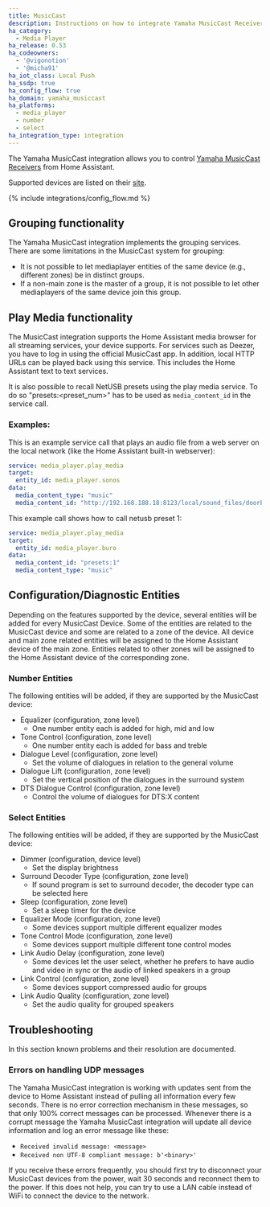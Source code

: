 ```yaml
---
title: MusicCast
description: Instructions on how to integrate Yamaha MusicCast Receivers into Home Assistant.
ha_category:
  - Media Player
ha_release: 0.53
ha_codeowners:
  - '@vigonotion'
  - '@micha91'
ha_iot_class: Local Push
ha_ssdp: true
ha_config_flow: true
ha_domain: yamaha_musiccast
ha_platforms:
  - media_player
  - number
  - select
ha_integration_type: integration
---
```


The Yamaha MusicCast integration allows you to control [Yamaha MusicCast Receivers](https://usa.yamaha.com/products/audio_visual/musiccast/index.html) from Home Assistant.

Supported devices are listed on their [site](https://usa.yamaha.com/products/contents/audio_visual/musiccast/musiccast-compatiblity.html).

{% include integrations/config_flow.md %}

## Grouping functionality

The Yamaha MusicCast integration implements the grouping services. There are some limitations in the MusicCast system for grouping:

- It is not possible to let mediaplayer entities of the same device (e.g., different zones) be in distinct groups.
- If a non-main zone is the master of a group, it is not possible to let other mediaplayers of the same device join this group.

## Play Media functionality

The MusicCast integration supports the Home Assistant media browser for all streaming services, your device supports. For services such as Deezer, you have to log in using the official MusicCast app. In addition, local HTTP URLs can be played back using this service. This includes the Home Assistant text to text services.

It is also possible to recall NetUSB presets using the play media service. To do so "presets:<preset_num>" has to be used as `media_content_id` in the service call.

### Examples:

This is an example service call that plays an audio file from a web server on the local network (like the Home Assistant built-in webserver):

```yaml
service: media_player.play_media
target:
  entity_id: media_player.sonos
data:
  media_content_type: "music"
  media_content_id: "http://192.168.188.18:8123/local/sound_files/doorbell-front.mp3"
```

This example call shows how to call netusb preset 1:

```yaml
service: media_player.play_media
target:
  entity_id: media_player.buro
data:
  media_content_id: "presets:1"
  media_content_type: "music"
```

## Configuration/Diagnostic Entities

Depending on the features supported by the device, several entities will be added for every MusicCast Device. Some of the entities are related to the MusicCast device and some are related to a zone of the device. All device and main zone related entities will be assigned to the Home Assistant device of the main zone. Entities related to other zones will be assigned to the Home Assistant device of the corresponding zone.

### Number Entities

The following entities will be added, if they are supported by the MusicCast device:
- Equalizer (configuration, zone level)
  - One number entity each is added for high, mid and low
- Tone Control (configuration, zone level)
  - One number entity each is added for bass and treble
- Dialogue Level (configuration, zone level)
  - Set the volume of dialogues in relation to the general volume
- Dialogue Lift (configuration, zone level)
  - Set the vertical position of the dialogues in the surround system
- DTS Dialogue Control (configuration, zone level)
  - Control the volume of dialogues for DTS:X content

### Select Entities
The following entities will be added, if they are supported by the MusicCast device:
- Dimmer (configuration, device level)
  - Set the display brightness
- Surround Decoder Type (configuration, zone level)
  - If sound program is set to surround decoder, the decoder type can be selected here
- Sleep (configuration, zone level)
  - Set a sleep timer for the device
- Equalizer Mode (configuration, zone level)
  - Some devices support multiple different equalizer modes
- Tone Control Mode (configuration, zone level)
  - Some devices support multiple different tone control modes
- Link Audio Delay (configuration, zone level)
  - Some devices let the user select, whether he prefers to have audio and video in sync or the audio of linked speakers in a group
- Link Control (configuration, zone level)
  - Some devices support compressed audio for groups
- Link Audio Quality (configuration, zone level)
  - Set the audio quality for grouped speakers

## Troubleshooting

In this section known problems and their resolution are documented.

### Errors on handling UDP messages

The Yamaha MusicCast integration is working with updates sent from the device to Home Assistant instead of pulling all information every few seconds. There is no error correction mechanism in these messages, so that only 100% correct messages can be processed. Whenever there is a corrupt message the Yamaha MusicCast integration will update all device information and log an error message like these:
* `Received invalid message: <message>`
* `Received non UTF-8 compliant message: b'<binary>'`

If you receive these errors frequently, you should first try to disconnect your MusicCast devices from the power, wait 30 seconds and reconnect them to the power. If this does not help, you can try to use a LAN cable instead of WiFi to connect the device to the network.

